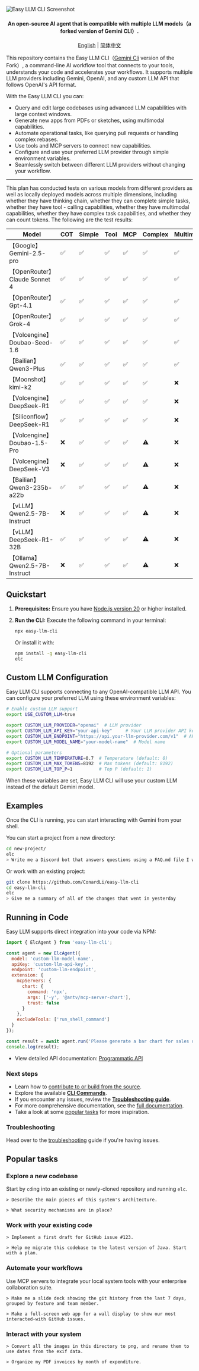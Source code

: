 ![Easy LLM CLI Screenshot](./docs/assets/openrouter.png)

<div align="center">

<h4>  An open-source AI agent that is compatible with multiple LLM models（a forked version of Gemini CLI）.  </h4>

[English](./README.md) | [简体中文](./README.zh-CN.md)

</div>

This repository contains the Easy LLM CLI（[Gemini Cli](https://github.com/google-gemini/gemini-cli) version of the Fork）, a command-line AI workflow tool that connects to your
tools, understands your code and accelerates your workflows. It supports multiple LLM providers including Gemini, OpenAI, and any custom LLM API that follows OpenAI's API format.


With the Easy LLM CLI you can:

- Query and edit large codebases using advanced LLM capabilities with large context windows.
- Generate new apps from PDFs or sketches, using multimodal capabilities.
- Automate operational tasks, like querying pull requests or handling complex rebases.
- Use tools and MCP servers to connect new capabilities.
- Configure and use your preferred LLM provider through simple environment variables.
- Seamlessly switch between different LLM providers without changing your workflow.

<hr />

This plan has conducted tests on various models from different providers as well as locally deployed models across multiple dimensions, including whether they have thinking chain, whether they can complete simple tasks, whether they have tool - calling capabilities, whether they have multimodal capabilities, whether they have complex task capabilities, and whether they can count tokens. The following are the test results:

| Model | COT | Simple | Tool | MCP | Complex | Multimodal | Token |
| --- | --- | --- | --- | --- | --- | --- | --- |
| 【Google】Gemini-2.5-pro | ✅ | ✅ | ✅ | ✅ | ✅ | ✅ | ✅ |
| 【OpenRouter】Claude Sonnet 4 | ✅ | ✅ | ✅ | ✅ | ✅ | ✅ | ✅ |
| 【OpenRouter】Gpt-4.1 | ✅ | ✅ | ✅ | ✅ | ✅ | ✅ | ✅ |
| 【OpenRouter】Grok-4 | ✅ | ✅ | ✅ | ✅ | ✅ | ✅ | ✅ |
| 【Volcengine】Doubao-Seed-1.6 | ✅ | ✅ | ✅ | ✅ | ✅ | ✅ | ✅ |
| 【Bailian】Qwen3-Plus | ✅ | ✅ | ✅ | ✅ | ✅ | ✅ | ✅ |
| 【Moonshot】kimi-k2 | ✅ | ✅ | ✅ | ✅ | ✅ | ❌ | ✅ |
| 【Volcengine】DeepSeek-R1 | ✅ | ✅ | ✅ | ✅ | ✅ | ❌ | ✅ |
| 【Siliconflow】DeepSeek-R1 | ✅ | ✅ | ✅ | ✅ | ✅ | ❌ | ✅ |
| 【Volcengine】Doubao-1.5-Pro | ❌ | ✅ | ✅ | ✅ | ⚠️ | ❌ | ✅ |
| 【Volcengine】DeepSeek-V3 | ❌ | ✅ | ✅ | ✅ | ⚠️ | ❌ | ✅ |
| 【Bailian】Qwen3-235b-a22b | ✅ | ✅ | ✅ | ✅ | ⚠️ | ❌ | ✅ |
| 【vLLM】Qwen2.5-7B-Instruct | ❌ | ✅ | ✅ | ✅ | ⚠️ | ❌ | ✅ |
| 【vLLM】DeepSeek-R1-32B | ✅ | ✅ | ✅ | ✅ | ⚠️ | ❌ | ✅ |
| 【Ollama】Qwen2.5-7B-Instruct | ❌ | ✅ | ✅ | ✅ | ⚠️ | ❌ | ✅ |

## Quickstart

1. **Prerequisites:** Ensure you have [Node.js version 20](https://nodejs.org/en/download) or higher installed.
2. **Run the CLI:** Execute the following command in your terminal:

   ```bash
   npx easy-llm-cli
   ```

   Or install it with:

   ```bash
   npm install -g easy-llm-cli
   elc
   ```


## Custom LLM Configuration

Easy LLM CLI supports connecting to any OpenAI-compatible LLM API. You can configure your preferred LLM using these environment variables:

```bash
# Enable custom LLM support
export USE_CUSTOM_LLM=true 

export CUSTOM_LLM_PROVIDER="openai"  # LLM provider
export CUSTOM_LLM_API_KEY="your-api-key"     # Your LLM provider API key
export CUSTOM_LLM_ENDPOINT="https://api.your-llm-provider.com/v1"  # API endpoint
export CUSTOM_LLM_MODEL_NAME="your-model-name"  # Model name

# Optional parameters
export CUSTOM_LLM_TEMPERATURE=0.7  # Temperature (default: 0)
export CUSTOM_LLM_MAX_TOKENS=8192  # Max tokens (default: 8192)
export CUSTOM_LLM_TOP_P=1          # Top P (default: 1)
```

When these variables are set, Easy LLM CLI will use your custom LLM instead of the default Gemini model.


## Examples

Once the CLI is running, you can start interacting with Gemini from your shell.

You can start a project from a new directory:

```sh
cd new-project/
elc
> Write me a Discord bot that answers questions using a FAQ.md file I will provide
```

Or work with an existing project:

```sh
git clone https://github.com/ConardLi/easy-llm-cli
cd easy-llm-cli
elc
> Give me a summary of all of the changes that went in yesterday
```

## Running in Code

Easy LLM supports direct integration into your code via NPM:

```javascript
import { ElcAgent } from 'easy-llm-cli';

const agent = new ElcAgent({
  model: 'custom-llm-model-name',
  apiKey: 'custom-llm-api-key',
  endpoint: 'custom-llm-endpoint',
  extension: {
    mcpServers: {
      chart: {
        command: 'npx',
        args: ['-y', '@antv/mcp-server-chart'],
        trust: false
      }
    },
    excludeTools: ['run_shell_command']
  }
});

const result = await agent.run('Please generate a bar chart for sales data');
console.log(result);
```

- View detailed API documentation: [Programmatic API](./docs/programmatic-api.md)


### Next steps

- Learn how to [contribute to or build from the source](./CONTRIBUTING.md).
- Explore the available **[CLI Commands](./docs/cli/commands.md)**.
- If you encounter any issues, review the **[Troubleshooting guide](./docs/troubleshooting.md)**.
- For more comprehensive documentation, see the [full documentation](./docs/index.md).
- Take a look at some [popular tasks](#popular-tasks) for more inspiration.

### Troubleshooting

Head over to the [troubleshooting](docs/troubleshooting.md) guide if you're
having issues.

## Popular tasks

### Explore a new codebase

Start by `cd`ing into an existing or newly-cloned repository and running `elc`.

```text
> Describe the main pieces of this system's architecture.
```

```text
> What security mechanisms are in place?
```

### Work with your existing code

```text
> Implement a first draft for GitHub issue #123.
```

```text
> Help me migrate this codebase to the latest version of Java. Start with a plan.
```

### Automate your workflows

Use MCP servers to integrate your local system tools with your enterprise collaboration suite.

```text
> Make me a slide deck showing the git history from the last 7 days, grouped by feature and team member.
```

```text
> Make a full-screen web app for a wall display to show our most interacted-with GitHub issues.
```

### Interact with your system

```text
> Convert all the images in this directory to png, and rename them to use dates from the exif data.
```

```text
> Organize my PDF invoices by month of expenditure.
```

